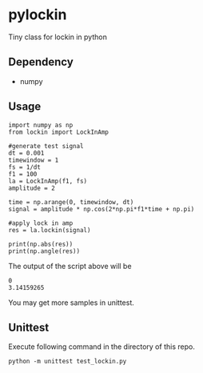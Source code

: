 # pylockin
Tiny class for lockin in python

## Dependency
* numpy

## Usage


```
import numpy as np
from lockin import LockInAmp

#generate test signal
dt = 0.001
timewindow = 1
fs = 1/dt
f1 = 100
la = LockInAmp(f1, fs)
amplitude = 2

time = np.arange(0, timewindow, dt)
signal = amplitude * np.cos(2*np.pi*f1*time + np.pi)

#apply lock in amp
res = la.lockin(signal)

print(np.abs(res))
print(np.angle(res))
```

The output of the script above will be

```
0
3.14159265
```

You may get more samples in unittest.

## Unittest

Execute following command in the directory of this repo.

```
python -m unittest test_lockin.py
```
